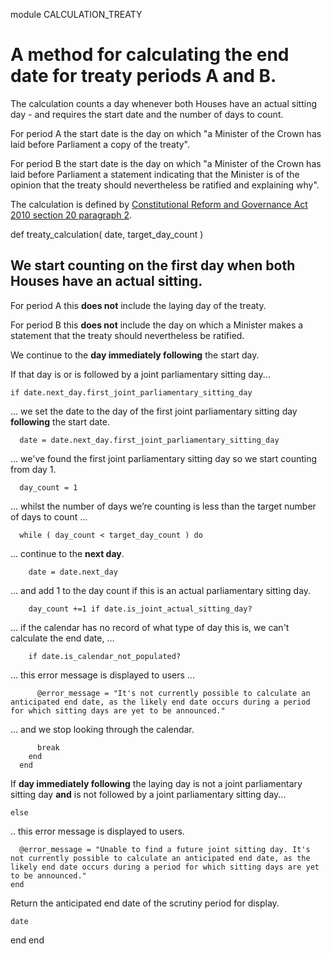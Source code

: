 module CALCULATION_TREATY
# A method for calculating the end date for treaty periods A and B.

The calculation counts a day whenever both Houses have an actual sitting day - and requires the start date and the number of days to count.

For period A the start date is the day on which "a Minister of the Crown has laid before Parliament a copy of the treaty".

For period B the start date is the day on which "a Minister of the Crown has laid before Parliament a statement indicating that the Minister is of the opinion that the treaty should nevertheless be ratified and explaining why".

The calculation is defined by [Constitutional Reform and Governance Act 2010 section 20 paragraph 2](https://www.legislation.gov.uk/ukpga/2010/25/part/2#section-20-2).

  def treaty_calculation( date, target_day_count )
## We start counting on the **first day when both Houses have an actual sitting**.

For period A this **does not** include the laying day of the treaty.

For period B this **does not** include the day on which a Minister makes a statement that the treaty should nevertheless be ratified.

We continue to the **day immediately following** the start day.

If that day is or is followed by a joint parliamentary sitting day...

    if date.next_day.first_joint_parliamentary_sitting_day
... we set the date to the day of the first joint parliamentary sitting day **following** the start date.

      date = date.next_day.first_joint_parliamentary_sitting_day
... we've found the first joint parliamentary sitting day so we start counting from day 1.

      day_count = 1
... whilst the number of days we’re counting is less than the target number of days to count ...

      while ( day_count < target_day_count ) do
... continue to the **next day**.

        date = date.next_day
... and add 1 to the day count if this is an actual parliamentary sitting day.

        day_count +=1 if date.is_joint_actual_sitting_day?
... if the calendar has no record of what type of day this is, we can't calculate the end date, ...

        if date.is_calendar_not_populated?
... this error message is displayed to users ...

          @error_message = "It's not currently possible to calculate an anticipated end date, as the likely end date occurs during a period for which sitting days are yet to be announced."
... and we stop looking through the calendar.

          break
        end
      end
If **day immediately following** the laying day is not a joint parliamentary sitting day **and** is not followed by a joint parliamentary sitting day...

    else
.. this error message is displayed to users.

      @error_message = "Unable to find a future joint sitting day. It's not currently possible to calculate an anticipated end date, as the likely end date occurs during a period for which sitting days are yet to be announced."
    end
Return the anticipated end date of the scrutiny period for display.

    date
  end
end